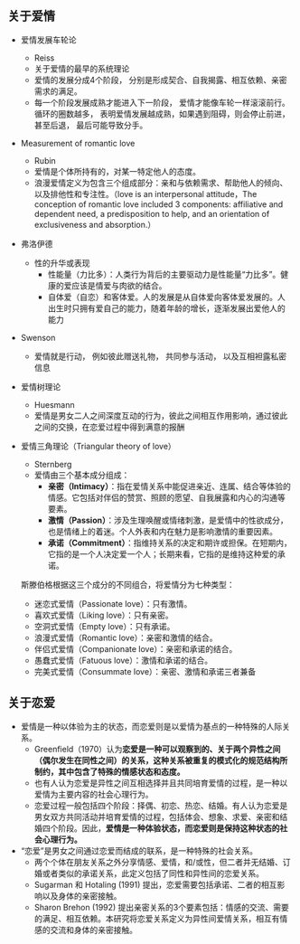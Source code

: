 ## 关于爱情

- 爱情发展车轮论 

  - Reiss
  - 关于爱情的最早的系统理论
  - 爱情的发展分成4个阶段，  分别是形成契合、自我揭露、相互依赖、亲密需求的满足。  
  - 每一个阶段发展成熟才能进入下一阶段，  爱情才能像车轮一样滚滚前行。  循环的圈数越多， 表明爱情发展越成熟，如果遇到阻碍，则会停止前进，  甚至后退，  最后可能导致分手。

- Measurement of romantic love 

  - Rubin
  - 爱情是个体所持有的，对某一特定他人的态度。
  - 浪漫爱情定义为包含三个组成部分：亲和与依赖需求、帮助他人的倾向、以及排他性和专注性。（love is an interpersonal attitude，The conception of romantic love included 3 components: affiliative and dependent need, a predisposition to help, and an orientation of exclusiveness and absorption.）

- 弗洛伊德

  - 性的升华或表现
    - 性能量（力比多）：人类行为背后的主要驱动力是性能量“力比多”。健康的爱应该是情爱与肉欲的结合。
    - 自体爱（自恋）和客体爱。人的发展是从自体爱向客体爱发展的。人出生时只拥有爱自己的能力，随着年龄的增长，逐渐发展出爱他人的能力

- Swenson

  - 爱情就是行动， 例如彼此赠送礼物， 共同参与活动， 以及互相袒露私密信息

- 爱情树理论

  - Huesmann
  - 爱情是男女二人之间深度互动的行为，彼此之间相互作用影响，通过彼此之间的交换，在恋爱过程中得到满意的报酬

- 爱情三角理论（Triangular theory of love）

  - Sternberg
  - 爱情由三个基本成分组成：
    - **亲密（Intimacy）**：指在爱情关系中能促进亲近、连属、结合等体验的情感。它包括对伴侣的赞赏、照顾的愿望、自我展露和内心的沟通等要素。
    - **激情（Passion）**：涉及生理唤醒或情绪刺激，是爱情中的性欲成分，也是情绪上的着迷。个人外表和内在魅力是影响激情的重要因素。
    - **承诺（Commitment）**：指维持关系的决定和期许或担保。在短期内，它指的是一个人决定爱一个人；长期来看，它指的是维持这种爱的承诺。

  斯滕伯格根据这三个成分的不同组合，将爱情分为七种类型：

  - 迷恋式爱情（Passionate love）：只有激情。
  - 喜欢式爱情（Liking love）：只有亲密。
  - 空洞式爱情（Empty love）：只有承诺。
  - 浪漫式爱情（Romantic love）：亲密和激情的结合。
  - 伴侣式爱情（Companionate love）：亲密和承诺的结合。
  - 愚蠢式爱情（Fatuous love）：激情和承诺的结合。
  - 完美式爱情（Consummate love）：亲密、激情和承诺三者兼备



## 关于恋爱

- 爱情是一种以体验为主的状态，而恋爱则是以爱情为基点的一种特殊的人际关系。
  - Greenfield（1970）认为**恋爱是一种可以观察到的、关于两个异性之间（偶尔发生在同性之间）的关系，这种关系被重复的模式化的规范结构所制约，其中包含了特殊的情感状态和态度。**
  - 也有人认为恋爱是异性之间互相选择并且共同培育爱情的过程，是一种以爱情为主要内容的社会心理行为。
  - 恋爱过程一般包括四个阶段：择偶、初恋、热恋、结婚。有人认为恋爱是男女双方共同活动并培育爱情的过程，包括体会、想象、求爱、亲密和结婚四个阶段。因此，**爱情是一种体验状态，而恋爱则是保持这种状态的社会心理行为。**
- “恋爱”是男女之间通过恋爱而结成的联系，是一种特殊的社会关系。
  - 两个个体在朋友关系之外分享情感、爱情，和/或性，但二者并无结婚、订婚或者类似的承诺关系，此定义包括了同性和异性间的恋爱关系。
  - Sugarman 和 Hotaling (1991) 提出，恋爱需要包括承诺、二者的相互影响以及身体的亲密接触。
  - Sharon Brehon (1992) 提出亲密关系的3个要素包括：情感的交流、需要的满足、相互依赖。本研究将恋爱关系定义为异性间爱情关系，相互有情感的交流和身体的亲密接触。



